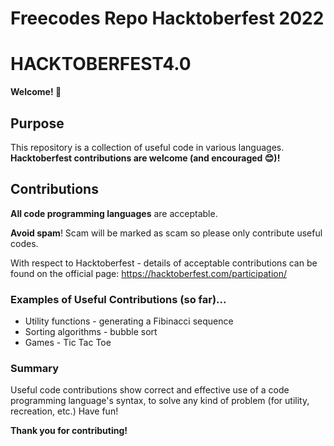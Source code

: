 # Freecodes Repo Hacktoberfest 2022
# HACKTOBERFEST4.0

**Welcome! 🎉**

## Purpose
This repository is a collection of useful code in various languages.
**Hacktoberfest contributions are welcome (and encouraged 😊)!**

## Contributions
**All code programming languages** are acceptable.

**Avoid spam**! Scam will be marked as scam so please only contribute useful codes.

With respect to Hacktoberfest - details of acceptable contributions can be found on the official page: https://hacktoberfest.com/participation/

### Examples of Useful Contributions (so far)...
- Utility functions - generating a Fibinacci sequence
- Sorting algorithms - bubble sort
- Games - Tic Tac Toe

### Summary
Useful code contributions show correct and effective use of a code programming language's syntax, to solve any kind of problem (for utility, recreation, etc.) Have fun!

**Thank you for contributing!**

